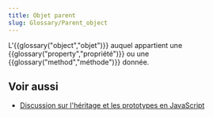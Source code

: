 ```yaml
---
title: Objet parent
slug: Glossary/Parent_object
---
```


L'{{glossary("object","objet")}} auquel appartient une {{glossary("property","propriété")}} ou une {{glossary("method","méthode")}} donnée.

## Voir aussi

- [Discussion sur l'héritage et les prototypes en JavaScript](/fr/docs/Web/JavaScript/Héritage_et_chaîne_de_prototypes)
